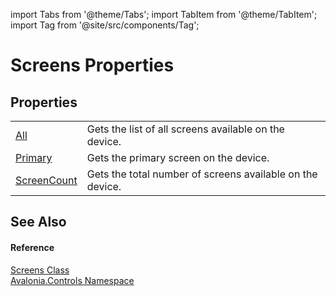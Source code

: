 import Tabs from '@theme/Tabs'; 
import TabItem from '@theme/TabItem'; 
import Tag from '@site/src/components/Tag'; 

# Screens Properties




## Properties
<table>
<tr>
<td><a href="P_Avalonia_Controls_Screens_All">All</a></td>
<td>Gets the list of all screens available on the device.</td>
</tr>
<tr>
<td><a href="P_Avalonia_Controls_Screens_Primary">Primary</a></td>
<td>Gets the primary screen on the device.</td>
</tr>
<tr>
<td><a href="P_Avalonia_Controls_Screens_ScreenCount">ScreenCount</a></td>
<td>Gets the total number of screens available on the device.</td>
</tr>
</table>

## See Also


#### Reference
<a href="T_Avalonia_Controls_Screens">Screens Class</a>  
<a href="N_Avalonia_Controls">Avalonia.Controls Namespace</a>  
